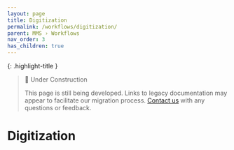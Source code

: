 ```yaml
---
layout: page
title: Digitization
permalink: /workflows/digitization/
parent: MMS › Workflows
nav_order: 3
has_children: true
---
```


{: .highlight-title }
> 🚧 Under Construction
>
> This page is still being developed. Links to legacy documentation may appear to facilitate our migration process. [Contact us](/metadata-documentation/contact/) with any questions or feedback.

# Digitization